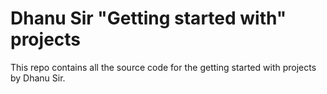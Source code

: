 # Dhanu Sir "Getting started with" projects

This repo contains all the source code for the getting started with projects by Dhanu Sir.


